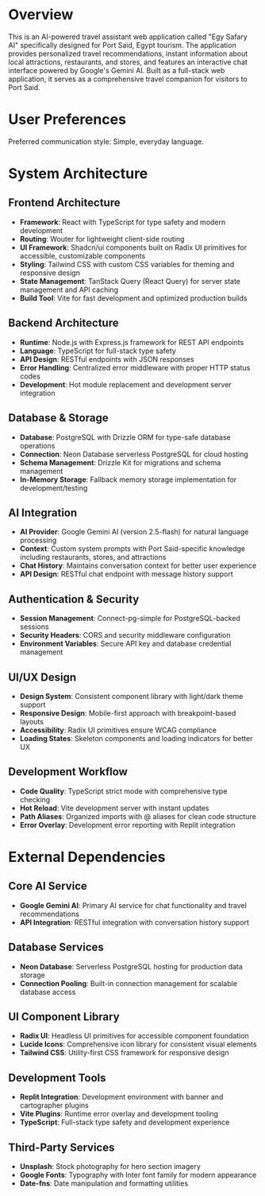 # Overview

This is an AI-powered travel assistant web application called "Egy Safary AI" specifically designed for Port Said, Egypt tourism. The application provides personalized travel recommendations, instant information about local attractions, restaurants, and stores, and features an interactive chat interface powered by Google's Gemini AI. Built as a full-stack web application, it serves as a comprehensive travel companion for visitors to Port Said.

# User Preferences

Preferred communication style: Simple, everyday language.

# System Architecture

## Frontend Architecture
- **Framework**: React with TypeScript for type safety and modern development
- **Routing**: Wouter for lightweight client-side routing
- **UI Framework**: Shadcn/ui components built on Radix UI primitives for accessible, customizable components
- **Styling**: Tailwind CSS with custom CSS variables for theming and responsive design
- **State Management**: TanStack Query (React Query) for server state management and API caching
- **Build Tool**: Vite for fast development and optimized production builds

## Backend Architecture
- **Runtime**: Node.js with Express.js framework for REST API endpoints
- **Language**: TypeScript for full-stack type safety
- **API Design**: RESTful endpoints with JSON responses
- **Error Handling**: Centralized error middleware with proper HTTP status codes
- **Development**: Hot module replacement and development server integration

## Database & Storage
- **Database**: PostgreSQL with Drizzle ORM for type-safe database operations
- **Connection**: Neon Database serverless PostgreSQL for cloud hosting
- **Schema Management**: Drizzle Kit for migrations and schema management
- **In-Memory Storage**: Fallback memory storage implementation for development/testing

## AI Integration
- **AI Provider**: Google Gemini AI (version 2.5-flash) for natural language processing
- **Context**: Custom system prompts with Port Said-specific knowledge including restaurants, stores, and attractions
- **Chat History**: Maintains conversation context for better user experience
- **API Design**: RESTful chat endpoint with message history support

## Authentication & Security
- **Session Management**: Connect-pg-simple for PostgreSQL-backed sessions
- **Security Headers**: CORS and security middleware configuration
- **Environment Variables**: Secure API key and database credential management

## UI/UX Design
- **Design System**: Consistent component library with light/dark theme support
- **Responsive Design**: Mobile-first approach with breakpoint-based layouts
- **Accessibility**: Radix UI primitives ensure WCAG compliance
- **Loading States**: Skeleton components and loading indicators for better UX

## Development Workflow
- **Code Quality**: TypeScript strict mode with comprehensive type checking
- **Hot Reload**: Vite development server with instant updates
- **Path Aliases**: Organized imports with @ aliases for clean code structure
- **Error Overlay**: Development error reporting with Replit integration

# External Dependencies

## Core AI Service
- **Google Gemini AI**: Primary AI service for chat functionality and travel recommendations
- **API Integration**: RESTful integration with conversation history support

## Database Services
- **Neon Database**: Serverless PostgreSQL hosting for production data storage
- **Connection Pooling**: Built-in connection management for scalable database access

## UI Component Library
- **Radix UI**: Headless UI primitives for accessible component foundation
- **Lucide Icons**: Comprehensive icon library for consistent visual elements
- **Tailwind CSS**: Utility-first CSS framework for responsive design

## Development Tools
- **Replit Integration**: Development environment with banner and cartographer plugins
- **Vite Plugins**: Runtime error overlay and development tooling
- **TypeScript**: Full-stack type safety and development experience

## Third-Party Services
- **Unsplash**: Stock photography for hero section imagery
- **Google Fonts**: Typography with Inter font family for modern appearance
- **Date-fns**: Date manipulation and formatting utilities